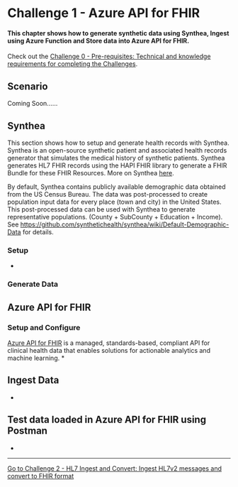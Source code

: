 # Challenge 1 - Azure API for FHIR

#### This chapter shows how to generate synthetic data using Synthea, Ingest using Azure Function and Store data into Azure API for FHIR.

Check out the [Challenge 0 - Pre-requisites: Technical and knowledge requirements for completing the Challenges](../Challenge0-Prerequistes/ReadMe.md).

## Scenario
Coming Soon......

## Synthea
This section shows how to setup and generate health records with Synthea.
Synthea is an open-source synthetic patient and associated health records generator that simulates the medical history of synthetic patients. Synthea generates HL7 FHIR records using the HAPI FHIR library to generate a FHIR Bundle for these FHIR Resources. More on Synthea [here](https://github.com/synthetichealth/synthea).

By default, Synthea contains publicly available demographic data obtained from the US Census Bureau. The data was post-processed to create population input data for every place (town and city) in the United States. This post-processed data can be used with Synthea to generate representative populations. (County + SubCounty + Education + Income). See https://github.com/synthetichealth/synthea/wiki/Default-Demographic-Data for details.

### Setup
*

### Generate Data

## Azure API for FHIR
### Setup and Configure 
[Azure API for FHIR](https://docs.microsoft.com/en-us/azure/healthcare-apis/) is a managed, standards-based, compliant API for clinical health data that enables solutions for actionable analytics and machine learning.
*

## Ingest Data 
*

## Test data loaded in Azure API for FHIR using Postman
* 


***

[Go to Challenge 2 - HL7 Ingest and Convert: Ingest HL7v2 messages and convert to FHIR format](../Challenge2-HL7IngestandConvert/ReadMe.md)
